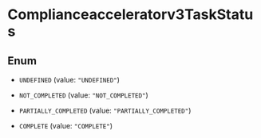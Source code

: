 

# Complianceacceleratorv3TaskStatus

## Enum


* `UNDEFINED` (value: `"UNDEFINED"`)

* `NOT_COMPLETED` (value: `"NOT_COMPLETED"`)

* `PARTIALLY_COMPLETED` (value: `"PARTIALLY_COMPLETED"`)

* `COMPLETE` (value: `"COMPLETE"`)



